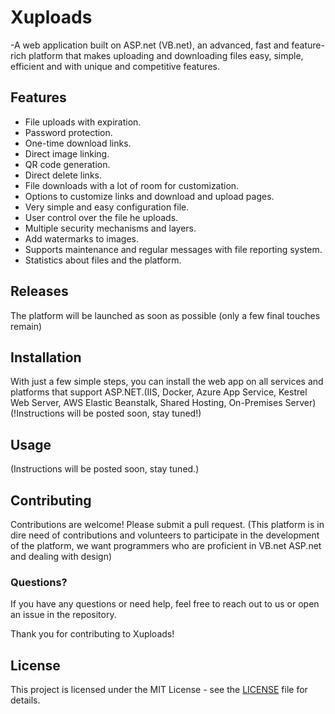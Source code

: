 # Xuploads
-A web application built on ASP.net (VB.net), an advanced, fast and feature-rich platform that makes uploading and downloading files easy, simple, efficient and with unique and competitive features.

## Features
- File uploads with expiration.
- Password protection.
- One-time download links.
- Direct image linking.
- QR code generation.
- Direct delete links.
- File downloads with a lot of room for customization.
- Options to customize links and download and upload pages.
- Very simple and easy configuration file.
- User control over the file he uploads.
- Multiple security mechanisms and layers.
- Add watermarks to images.
- Supports maintenance and regular messages with file reporting system.
- Statistics about files and the platform.

## Releases
The platform will be launched as soon as possible (only a few final touches remain)

## Installation
With just a few simple steps, you can install the web app on all services and platforms that support ASP.NET.(IIS, Docker, Azure App Service, Kestrel Web Server, AWS Elastic Beanstalk, Shared Hosting, On-Premises Server)
(!Instructions will be posted soon, stay tuned!)

## Usage
(Instructions will be posted soon, stay tuned.)

## Contributing
Contributions are welcome! Please submit a pull request.
(This platform is in dire need of contributions and volunteers to participate in the development of the platform, we want programmers who are proficient in VB.net ASP.net and dealing with design)

### Questions?
If you have any questions or need help, feel free to reach out to us or open an issue in the repository.

Thank you for contributing to Xuploads!
## License
This project is licensed under the MIT License - see the [LICENSE](./LICENSE) file for details.
